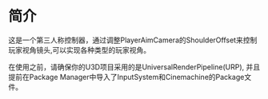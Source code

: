 # 简介
这是一个第三人称控制器，通过调整PlayerAimCamera的ShoulderOffset来控制玩家视角镜头,可以实现各种类型的玩家视角。

在使用之前，请确保你的U3D项目采用的是UniversalRenderPipeline(URP),
并且提前在Package Manager中导入了InputSystem和Cinemachine的Package文件。